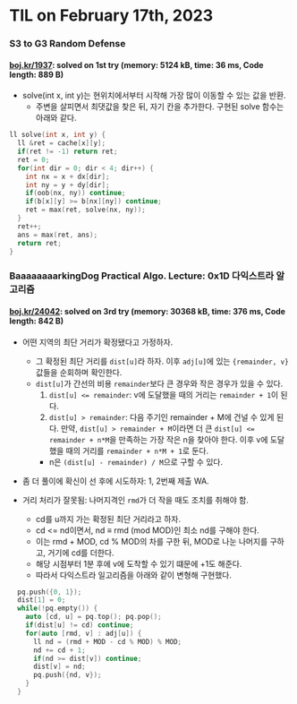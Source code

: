 # **TIL on February 17th, 2023**
### S3 to G3 Random Defense
#### [boj.kr/1937](../../../Problem%20Solving/boj/random%20defense/1937-02-17-2023.cpp): solved on 1st try (memory: 5124 kB, time: 36 ms, Code length: 889 B)
* solve(int x, int y)는 현위치에서부터 시작해 가장 많이 이동할 수 있는 값을 반환.
  - 주변을 살피면서 최댓값을 찾은 뒤, 자기 칸을 추가한다. 구현된 solve 함수는 아래와 같다.

```cpp
ll solve(int x, int y) {
  ll &ret = cache[x][y];
  if(ret != -1) return ret;
  ret = 0;
  for(int dir = 0; dir < 4; dir++) {
    int nx = x + dx[dir];
    int ny = y + dy[dir];
    if(oob(nx, ny)) continue;
    if(b[x][y] >= b[nx][ny]) continue;
    ret = max(ret, solve(nx, ny));
  }
  ret++;
  ans = max(ret, ans);
  return ret;
}
```

### BaaaaaaaarkingDog Practical Algo. Lecture: 0x1D 다익스트라 알고리즘
#### [boj.kr/24042](../../../Problem%20Solving/boj/Dijkstra%20algorithm/24042-02-17-2023.cpp): solved on 3rd try (memory: 30368 kB, time: 376 ms, Code length: 842 B)
* 어떤 지역의 최단 거리가 확정됐다고 가정하자.
  - 그 확정된 최단 거리를 `dist[u]`라 하자. 이후 `adj[u]`에 있는 `{remainder, v}` 값들을 순회하며 확인한다.
  - `dist[u]`가 간선의 비용 `remainder`보다 큰 경우와 작은 경우가 있을 수 있다.
    1. `dist[u] <= remainder`: v에 도달했을 때의 거리는 `remainder + 1`이 된다.
    2. `dist[u] > remainder`: 다음 주기인 remainder + M에 건널 수 있게 된다. 만약, `dist[u] > remainder + M`이라면 더 큰 `dist[u] <= remainder + n*M`을 만족하는 가장 작은 n을 찾아야 한다. 이후 v에 도달했을 때의 거리를 `remainder + n*M + 1`로 둔다.
    - n은 `(dist[u] - remainder) / M`으로 구할 수 있다.

* 좀 더 풀이에 확신이 선 후에 시도하자: 1, 2번째 제출 WA.

* 거리 처리가 잘못됨: 나머지격인 `rmd`가 더 작을 때도 조치를 취해야 함.
  - cd를 u까지 가는 확정된 최단 거리라고 하자.
  - cd <= nd이면서, nd ≡ rmd (mod MOD)인 최소 nd를 구해야 한다.
  - 이는 rmd + MOD, cd % MOD의 차를 구한 뒤, MOD로 나눈 나머지를 구하고, 거기에 cd를 더한다.
  - 해당 시점부터 1분 후에 v에 도착할 수 있기 떄문에 +1도 해준다.
  - 따라서 다익스트라 일고리즘을 아래와 같이 변형해 구현했다.

```cpp
  pq.push({0, 1});
  dist[1] = 0;
  while(!pq.empty()) {
    auto [cd, u] = pq.top(); pq.pop();
    if(dist[u] != cd) continue;
    for(auto [rmd, v] : adj[u]) {
      ll nd = (rmd + MOD - cd % MOD) % MOD;
      nd += cd + 1;
      if(nd >= dist[v]) continue;
      dist[v] = nd;
      pq.push({nd, v});
    }
  }
```
